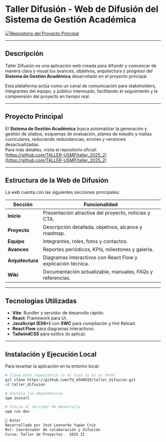 # Taller Difusión - Web de Difusión del Sistema de Gestión Académica

[![Repositorio del Proyecto Principal](https://img.shields.io/badge/Proyecto%20Principal-GitHub-blue)](https://github.com/TALLER-USMP/taller_2025_2)

---

## Descripción

Taller Difusión es una aplicación web creada para difundir y comunicar de manera clara y visual los avances, objetivos, arquitectura y progreso del **Sistema de Gestión Académica** desarrollado en el proyecto principal.  

Esta plataforma actúa como un canal de comunicación para stakeholders, integrantes del equipo, y público interesado, facilitando el seguimiento y la comprensión del proyecto en tiempo real.

---

## Proyecto Principal

El **Sistema de Gestión Académica** busca automatizar la generación y gestión de sílabos, esquemas de evaluación, planes de estudio y mallas curriculares, reduciendo redundancias, errores y versiones desactualizadas.  
Para más detalles, visita el repositorio oficial:  
[https://github.com/TALLER-USMP/taller_2025_2](https://github.com/TALLER-USMP/taller_2025_2)

---

## Estructura de la Web de Difusión

La web cuenta con las siguientes secciones principales:

| Sección      | Funcionalidad                                             |
|--------------|-----------------------------------------------------------|
| **Inicio**   | Presentación atractiva del proyecto, noticias y CTA.      |
| **Proyecto** | Descripción detallada, objetivos, alcance y roadmap.      |
| **Equipo**   | Integrantes, roles, fotos y contactos.                    |
| **Avances**  | Reportes periódicos, KPIs, milestones y galería.          |
| **Arquitectura** | Diagramas interactivos con React Flow y explicación técnica. |
| **Wiki**     | Documentación actualizable, manuales, FAQs y referencias. |

---

## Tecnologías Utilizadas

- **Vite**: Bundler y servidor de desarrollo rápido.  
- **React**: Framework para UI.  
- **JavaScript (ES6+)** con **SWC** para compilación y Hot Reload.  
- **React Flow** para diagramas interactivos.  
- **TailwindCSS** para estilos (si aplica).  

---

## Instalación y Ejecución Local

Para levantar la aplicación en tu entorno local:

```bash
# Clona este repositorio (o el tuyo si es un fork)
git clone https://github.com/TU_USUARIO/taller_difusion.git
cd taller_difusion

# Instala las dependencias
npm install

# Inicia el servidor de desarrollo
npm run dev

👤 Autor
Desarrollado por José Leonardo Yupán Crúz
Rol: Coordinador de colaboración y difusión
Curso: Taller de Proyectos - 2025 II